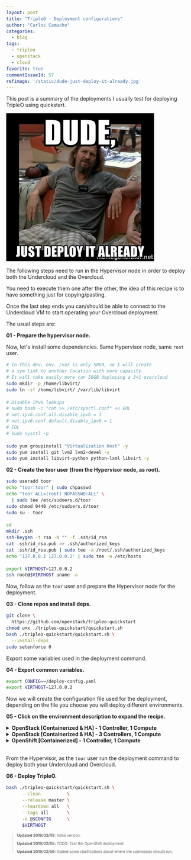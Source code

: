 ```yaml
---
layout: post
title: "TripleO - Deployment configurations"
author: "Carlos Camacho"
categories:
  - blog
tags:
  - tripleo
  - openstack
  - cloud
favorite: true
commentIssueId: 57
refimage: '/static/dude-just-deploy-it-already.jpg'
---
```


This post is a summary of the deployments I usually test for deploying TripleO
using quickstart.


![](/static/dude-just-deploy-it-already.jpg)


The following steps need to run in the Hypervisor node
in order to deploy both the Undercloud and the Overcloud.

You need to execute them one after the other, the idea of this recipe is to
have something just for copying/pasting.

Once the last step ends you can/should be able to  connect to the
Undercloud VM to start operating your Overcloud deployment.

The usual steps are:

__01 - Prepare the hypervisor node.__

Now, let's install some dependencies.
Same Hypervisor node, same `root` user.

```bash
# In this dev. env. /var is only 50GB, so I will create
# a sym link to another location with more capacity.
# It will take easily more tan 50GB deploying a 3+1 overcloud
sudo mkdir -p /home/libvirt/
sudo ln -sf /home/libvirt/ /var/lib/libvirt

# Disable IPv6 lookups
# sudo bash -c "cat >> /etc/sysctl.conf" << EOL
# net.ipv6.conf.all.disable_ipv6 = 1
# net.ipv6.conf.default.disable_ipv6 = 1
# EOL
# sudo sysctl -p

sudo yum groupinstall "Virtualization Host" -y
sudo yum install git lvm2 lvm2-devel -y
sudo yum install libvirt-python python-lxml libvirt -y
```


__02 - Create the toor user (from the Hypervisor node, as root).__

```bash
sudo useradd toor
echo "toor:toor" | sudo chpasswd
echo "toor ALL=(root) NOPASSWD:ALL" \
  | sudo tee /etc/sudoers.d/toor
sudo chmod 0440 /etc/sudoers.d/toor
sudo su - toor

cd
mkdir .ssh
ssh-keygen -t rsa -N "" -f .ssh/id_rsa
cat .ssh/id_rsa.pub >> .ssh/authorized_keys
cat .ssh/id_rsa.pub | sudo tee -a /root/.ssh/authorized_keys
echo '127.0.0.1 127.0.0.2' | sudo tee -a /etc/hosts

export VIRTHOST=127.0.0.2
ssh root@$VIRTHOST uname -a
```

Now, follow as the `toor` user and prepare the Hypervisor node
for the deployment.

__03 - Clone repos and install deps.__


```bash
git clone \
  https://github.com/openstack/tripleo-quickstart
chmod u+x ./tripleo-quickstart/quickstart.sh
bash ./tripleo-quickstart/quickstart.sh \
  --install-deps
sudo setenforce 0
```

Export some variables used in the deployment command.

__04 - Export common variables.__

```bash
export CONFIG=~/deploy-config.yaml
export VIRTHOST=127.0.0.2
```

Now we will create the configuration file used for the deployment,
depending on the file you choose you will deploy different environments.

__05 - Click on the environment description to expand the recipe.__


<details>
<summary><strong>OpenStack [Containerized & HA] - 1 Controller, 1 Compute</strong></summary>
<pre><code class="language-bash">
cat > $CONFIG << EOF
overcloud_nodes:
  - name: control_0
    flavor: control
    virtualbmc_port: 6230
  - name: compute_0
    flavor: compute
    virtualbmc_port: 6231
node_count: 2
containerized_overcloud: true
delete_docker_cache: true
enable_pacemaker: true
run_tempest: false
extra_args: >-
  --libvirt-type qemu
  --ntp-server pool.ntp.org
  -e /usr/share/openstack-tripleo-heat-templates/environments/docker-ha.yaml
EOF
</code></pre>
</details>

<details>
<summary><strong>OpenStack [Containerized & HA] - 3 Controllers, 1 Compute</strong></summary>
<pre><code class="language-bash">
cat > $CONFIG << EOF
overcloud_nodes:
  - name: control_0
    flavor: control
    virtualbmc_port: 6230
  - name: control_1
    flavor: control
    virtualbmc_port: 6231
  - name: control_2
    flavor: control
    virtualbmc_port: 6232
  - name: compute_1
    flavor: compute
    virtualbmc_port: 6233
node_count: 4
containerized_overcloud: true
delete_docker_cache: true
enable_pacemaker: true
run_tempest: false
extra_args: >-
  --libvirt-type qemu
  --ntp-server pool.ntp.org
  --control-scale 3
  --compute-scale 1
  -e /usr/share/openstack-tripleo-heat-templates/environments/docker-ha.yaml
EOF
</code></pre>
</details>

<details>
<summary><strong>OpenShift [Containerized] - 1 Controller, 1 Compute</strong></summary>
<pre><code class="language-bash">
cat > $CONFIG << EOF
# Original from https://github.com/openstack/tripleo-quickstart/blob/master/config/general_config/featureset033.yml
composable_scenario: scenario009-multinode.yaml
deployed_server: true

network_isolation: false
enable_pacemaker: false
overcloud_ipv6: false
containerized_undercloud: true
containerized_overcloud: true

# This enables TLS for the undercloud which will also make haproxy bind to the
# configured public-vip and admin-vip.
undercloud_generate_service_certificate: false
undercloud_enable_validations: false

# This enables the deployment of the overcloud with SSL.
ssl_overcloud: false

# Centos Virt-SIG repo for atomic package
add_repos:
  # NOTE(trown) The atomic package from centos-extras does not work for
  # us but its version is higher than the one from the virt-sig. Hence,
  # using priorities to ensure we get the virt-sig package.
  - type: package
    pkg_name: yum-plugin-priorities
  - type: generic
    reponame: quickstart-centos-paas
    filename: quickstart-centos-paas.repo
    baseurl: https://cbs.centos.org/repos/paas7-openshift-origin311-candidate/x86_64/os/
  - type: generic
    reponame: quickstart-centos-virt-container
    filename: quickstart-centos-virt-container.repo
    baseurl: https://cbs.centos.org/repos/virt7-container-common-candidate/x86_64/os/
    includepkgs:
      - atomic
    priority: 1

extra_args: ''

container_args: >-
  # If Pike or Queens
  #-e /usr/share/openstack-tripleo-heat-templates/environments/docker.yaml
  # If Ocata, Pike, Queens or Rocky
  #-e /home/stack/containers-default-parameters.yaml
  # If >= Stein
  -e /home/stack/containers-prepare-parameter.yaml

  -e /usr/share/openstack-tripleo-heat-templates/openshift.yaml
# NOTE(mandre) use container images mirrored on the dockerhub to take advantage
# of the proxy setup by openstack infra
docker_openshift_etcd_namespace: docker.io/{{ docker_registry_namespace }}
docker_openshift_cluster_monitoring_namespace: docker.io/tripleomaster
docker_openshift_cluster_monitoring_image: coreos-cluster-monitoring-operator
docker_openshift_configmap_reload_namespace: docker.io/tripleomaster
docker_openshift_configmap_reload_image: coreos-configmap-reload
docker_openshift_prometheus_operator_namespace: docker.io/tripleomaster
docker_openshift_prometheus_operator_image: coreos-prometheus-operator
docker_openshift_prometheus_config_reload_namespace: docker.io/tripleomaster
docker_openshift_prometheus_config_reload_image: coreos-prometheus-config-reloader
docker_openshift_kube_rbac_proxy_namespace: docker.io/tripleomaster
docker_openshift_kube_rbac_proxy_image: coreos-kube-rbac-proxy
docker_openshift_kube_state_metrics_namespace: docker.io/tripleomaster
docker_openshift_kube_state_metrics_image: coreos-kube-state-metrics

deploy_steps_ansible_workflow: true
config_download_args: >-
  -e /home/stack/config-download.yaml
  --disable-validations
  --verbose
composable_roles: true

overcloud_roles:
  - name: Controller
    CountDefault: 1
    tags:
      - primary
      - controller
    networks:
      - External
      - InternalApi
      - Storage
      - StorageMgmt
      - Tenant
  - name: Compute
    CountDefault: 0
    tags:
      - compute
    networks:
      - External
      - InternalApi
      - Storage
      - StorageMgmt
      - Tenant

tempest_config: false
test_ping: false
run_tempest: false
EOF
</code></pre>
</details>
<br/>

From the Hypervisor, as the `toor` user
run the deployment command to deploy
both your Undercloud and Overcloud.

__06 - Deploy TripleO.__

```bash
bash ./tripleo-quickstart/quickstart.sh \
      --clean          \
      --release master \
      --teardown all   \
      --tags all       \
      -e @$CONFIG      \
      $VIRTHOST
```

<div style="font-size:10px">
  <blockquote>
    <p><strong>Updated 2019/02/05:</strong> Initial version.</p>
    <p><strong>Updated 2019/02/05:</strong> TODO: Test the OpenShift deployment.</p>
    <p><strong>Updated 2019/02/06:</strong> Added some clarifications about where the commands should run.</p>
  </blockquote>
</div>
